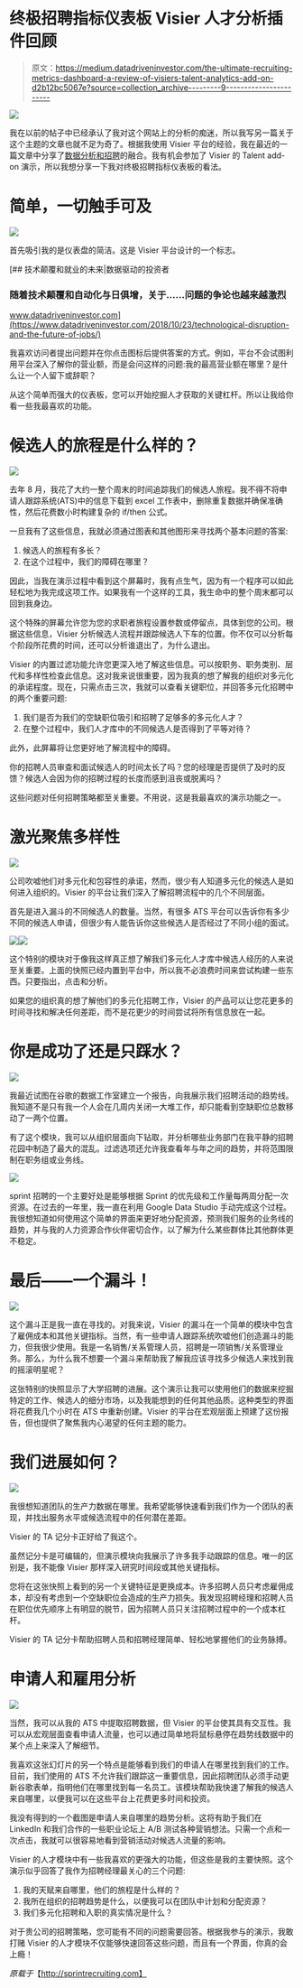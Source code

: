 # 终极招聘指标仪表板 Visier 人才分析插件回顾

> 原文：<https://medium.datadriveninvestor.com/the-ultimate-recruiting-metrics-dashboard-a-review-of-visiers-talent-analytics-add-on-d2b12bc5067e?source=collection_archive---------9----------------------->

![](img/f29e3b265187dad3d36304dbb048c3f5.png)

我在以前的帖子中已经承认了我对这个网站上的分析的痴迷，所以我写另一篇关于这个主题的文章也就不足为奇了。根据我使用 Visier 平台的经验，我在最近的一篇文章中分享了[数据分析和招聘](https://sprintrecruiting.com/2019/08/03/data-analytics-recruiting/)的融合。我有机会参加了 Visier 的 Talent add-on 演示，所以我想分享一下我对终极招聘指标仪表板的看法。

# 简单，一切触手可及

![](img/fa8f6d9f5b0923565dcd1615032d7985.png)

首先吸引我的是仪表盘的简洁。这是 Visier 平台设计的一个标志。

[](https://www.datadriveninvestor.com/2018/10/23/technological-disruption-and-the-future-of-jobs/) [## 技术颠覆和就业的未来|数据驱动的投资者

### 随着技术颠覆和自动化与日俱增，关于……问题的争论也越来越激烈

www.datadriveninvestor.com](https://www.datadriveninvestor.com/2018/10/23/technological-disruption-and-the-future-of-jobs/) 

我喜欢访问者提出问题并在你点击图标后提供答案的方式。例如，平台不会试图利用平台深入了解你的营业额，而是会问这样的问题:我的最高营业额在哪里？是什么让一个人留下或辞职？

从这个简单而强大的仪表板，您可以开始挖掘人才获取的关键杠杆。所以让我给你看一些我最喜欢的功能。

# 候选人的旅程是什么样的？

![](img/34efda714f0e368c87f7408b104666f2.png)

去年 8 月，我花了大约一整个周末的时间追踪我们的候选人旅程。我不得不将申请人跟踪系统(ATS)中的信息下载到 excel 工作表中，删除重复数据并确保准确性，然后花费数小时构建复杂的 if/then 公式。

一旦我有了这些信息，我就必须通过图表和其他图形来寻找两个基本问题的答案:

1.  候选人的旅程有多长？
2.  在这个过程中，我们的障碍在哪里？

因此，当我在演示过程中看到这个屏幕时，我有点生气，因为有一个程序可以如此轻松地为我完成这项工作。如果我有一个这样的工具，我生命中的整个周末都可以回到我身边。

这个特殊的屏幕允许您为您的求职者旅程设置参数或停留点，具体到您的公司。根据这些信息，Visier 分析候选人流程并跟踪候选人下车的位置。你不仅可以分析每个阶段所花费的时间，还可以分析谁退出了，为什么退出。

Visier 的内置过滤功能允许您更深入地了解这些信息。可以按职务、职务类别、层代和多样性检查此信息。这对我来说很重要，因为我真的想了解我的组织对多元化的承诺程度。现在，只需点击三次，我就可以查看关键职位，并回答多元化招聘中的两个重要问题:

1.  我们是否为我们的空缺职位吸引和招聘了足够多的多元化人才？
2.  在整个过程中，我们人才库中的不同候选人是否得到了平等对待？

此外，此屏幕将让您更好地了解流程中的障碍。

你的招聘人员审查和面试候选人的时间太长了吗？您的经理是否提供了及时的反馈？候选人会因为你的招聘过程的长度而感到沮丧或脱离吗？

这些问题对任何招聘策略都至关重要。不用说，这是我最喜欢的演示功能之一。

# 激光聚焦多样性

![](img/972aaca8736b9b3641752e0cfa2bc204.png)

公司吹嘘他们对多元化和包容性的承诺，然而，很少有人知道多元化的候选人是如何进入组织的。Visier 的平台让我们深入了解招聘流程中的几个不同层面。

首先是进入漏斗的不同候选人的数量。当然，有很多 ATS 平台可以告诉你有多少不同的候选人申请，但很少有人能告诉你这些候选人是否经过了不同小组的面试。

![](img/a3ca5b0e86584595595e7e98f6866a80.png)![](img/1b5f85af5ab7ca2e6120e8a1ec065eb7.png)

这个特别的模块对于像我这样真正想了解我们多元化人才库中候选人经历的人来说至关重要。上面的快照已经内置到平台中，所以我不必浪费时间来尝试构建一些东西。只要指出，点击和分析。

如果您的组织真的想了解他们的多元化招聘工作，Visier 的产品可以让您花更多的时间寻找和解决任何差距，而不是花更少的时间尝试将所有信息放在一起。

# 你是成功了还是只踩水？

![](img/cadcdd7faeefb4dada6e7298923f2126.png)

我最近试图在谷歌的数据工作室建立一个报告，向我展示我们招聘活动的趋势线。我知道不是只有我一个人会在几周内关闭一大堆工作，却只能看到空缺职位总数移动了一两个位置。

有了这个模块，我可以从组织层面向下钻取，并分析哪些业务部门在我平静的招聘花园中制造了最大的混乱。过滤选项还允许我查看年与年之间的趋势，并将范围限制在职务组或业务线。

![](img/b85d574a67b16684e8cc9b84789d8b4a.png)

sprint 招聘的一个主要好处是能够根据 Sprint 的优先级和工作量每两周分配一次资源。在过去的一年里，我一直在利用 Google Data Studio 手动完成这个过程。我很想知道如何使用这个简单的界面来更好地分配资源，预测我们服务的业务线的趋势，并与我的人力资源合作伙伴密切合作，以了解为什么某些群体比其他群体更不稳定。

# 最后——一个漏斗！

![](img/63b922d24c7c70d2c402d894c8007266.png)

这个漏斗正是我一直在寻找的。对我来说，Visier 的漏斗在一个简单的模块中包含了雇佣成本和其他关键指标。当然，有一些申请人跟踪系统吹嘘他们创造漏斗的能力，但我很少使用。我是一名销售/关系管理人员，招聘是一项销售/关系管理业务。那么，为什么我不想要一个漏斗来帮助我了解我应该寻找多少候选人来找到我的摇滚明星呢？

这张特别的快照显示了大学招聘的进展。这个演示让我可以使用他们的数据来挖掘特定的工作、候选人的细分市场，以及我能想到的任何其他品质。这种类型的界面将花费我几个小时在 ATS 中重新创建。Visier 的平台在宏观层面上预建了这份报告，但也提供了聚焦我内心渴望的任何主题的能力。

# 我们进展如何？

![](img/2633a85c0e9b12e424be8c7d1d49a900.png)

我很想知道团队的生产力数据在哪里。我希望能够快速看到我们作为一个团队的表现，并找出服务水平或候选流程中的任何潜在差距。

Visier 的 TA 记分卡正好给了我这个。

虽然记分卡是可编辑的，但演示模块向我展示了许多我手动跟踪的信息。唯一的区别是，我不能像 Visier 那样深入研究时间段或其他关键指标。

您将在这张快照上看到的另一个关键特征是更换成本。许多招聘人员只考虑雇佣成本，却没有考虑到一个空缺职位会造成的生产力损失。我发现招聘经理和招聘人员在职位优先顺序上有明显的脱节，因为招聘人员只关注招聘过程中的一个成本杠杆。

Visier 的 TA 记分卡帮助招聘人员和招聘经理简单、轻松地掌握他们的业务脉搏。

# 申请人和雇用分析

![](img/63515cd7cdb2470edc194f0e432a8cc2.png)

当然，我可以从我的 ATS 中提取招聘数据，但 Visier 的平台使其具有交互性。我可以从宏观层面查看申请人流量，也可以通过简单地将鼠标悬停在趋势线数据中的某个点上来深入了解细节。

我喜欢这张幻灯片的另一个特点是能够看到我们的申请人在哪里找到我们的工作。目前，我们使用的 ATS 不允许我们跟踪这一重要信息，因此招聘团队必须手动更新谷歌表单，指明他们在哪里找到每一名员工。该模块帮助我快速了解我的候选人来自哪里，以便我可以在这些平台上花费更多时间和投资。

我没有得到的一个截图是申请人来自哪里的趋势分析。这将有助于我们在 LinkedIn 和我们合作的一些职业论坛上 A/B 测试各种营销想法。只需一个点和一次点击，我就可以很容易地看到营销活动对候选人流量的影响。

Visier 的人才模块中有一些我喜欢的更强大的功能，但这些是我的主要快照。这个演示似乎回答了我作为招聘经理最关心的三个问题:

1.  我的天赋来自哪里，他们的旅程是什么样的？
2.  我所在组织的招聘趋势是什么，以便我可以在团队中计划和分配资源？
3.  我们多元化招聘和入职的真实情况是什么？

对于贵公司的招聘策略，您可能有不同的问题需要回答。根据我参与的演示，我敢打赌 Visier 的人才模块不仅能够快速回答这些问题，而且有一个界面，你真的会上瘾！

*原载于*【http://sprintrecruiting.com】